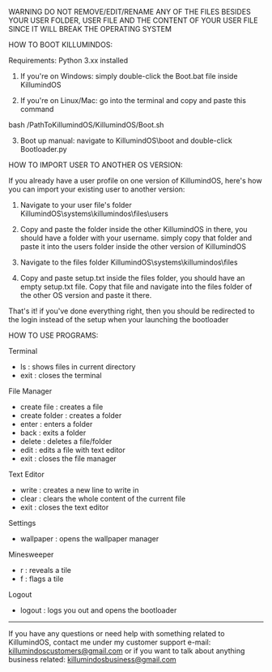 WARNING DO NOT REMOVE/EDIT/RENAME ANY OF THE FILES BESIDES YOUR USER FOLDER, USER FILE AND THE CONTENT OF YOUR USER FILE SINCE IT WILL BREAK THE OPERATING SYSTEM



HOW TO BOOT KILLUMINDOS:

Requirements: Python 3.xx installed

1. If you're on Windows:
simply double-click the Boot.bat file inside KillumindOS

2. If you're on Linux/Mac:
go into the terminal and copy and paste this command

bash /PathToKillumindOS/KillumindOS/Boot.sh

3. Boot up manual:
navigate to
KillumindOS\boot
and double-click Bootloader.py



HOW TO IMPORT USER TO ANOTHER OS VERSION:

If you already have a user profile on one version of KillumindOS, here's how you can import your existing user to another version:
 
1. Navigate to your user file's folder
KillumindOS\systems\killumindos\files\users

2. Copy and paste the folder inside the other KillumindOS
in there, you should have a folder with your username.
simply copy that folder and paste it into the users folder inside the other version of KillumindOS

3. Navigate to the files folder
KillumindOS\systems\killumindos\files

4. Copy and paste setup.txt
inside the files folder, you should have an empty setup.txt file. Copy that file and navigate into the files folder of the other OS version and paste it there.

That's it! if you've done everything right, then you should be redirected to the login instead of the setup when your launching the bootloader



HOW TO USE PROGRAMS:

Terminal
- ls : shows files in current directory
- exit : closes the terminal

File Manager
- create file : creates a file
- create folder : creates a folder
- enter : enters a folder
- back : exits a folder
- delete : deletes a file/folder
- edit : edits a file with text editor
- exit : closes the file manager

Text Editor
- write : creates a new line to write in
- clear : clears the whole content of the current file
- exit : closes the text editor

Settings
- wallpaper : opens the wallpaper manager

Minesweeper
- r <row> <column> : reveals a tile
- f <row> <column> : flags a tile

Logout
- logout : logs you out and opens the bootloader



-----------------------------------------------------

If you have any questions or need help with something related to KillumindOS, contact me under my customer support e-mail: killumindoscustomers@gmail.com
or if you want to talk about anything business related:
killumindosbusiness@gmail.com
